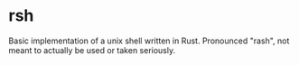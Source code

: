 # rsh
Basic implementation of a unix shell written in Rust. Pronounced "rash", not meant to actually be used or taken seriously.
